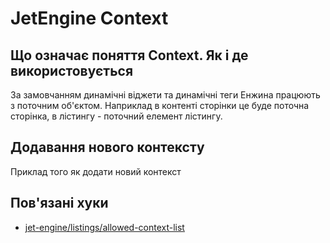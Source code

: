 # JetEngine Context

## Що означає поняття Context. Як і де використовується

За замовчанням динамічні віджети та динамічні теги Енжина працюють з поточним об'єктом. Наприклад в контенті сторінки це буде поточна сторінка, в лістингу - поточний елемент лістингу.

## Додавання нового контексту

Приклад того як додати новий контекст

## Пов'язані хуки

* <a href="/01-jet-engine/01-hooks/01-listings/filters.md#jet-enginelistingsallowed-context-list">jet-engine/listings/allowed-context-list</a>
